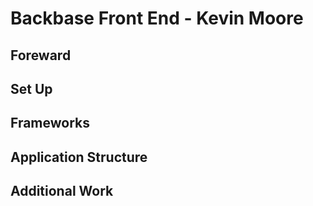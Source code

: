 # Backbase Front End - Kevin Moore

## Foreward

## Set Up

## Frameworks

## Application Structure

## Additional Work
